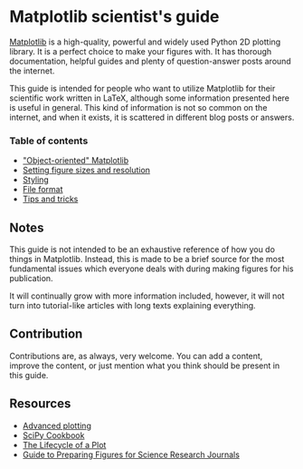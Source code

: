 # Matplotlib scientist's guide

[Matplotlib](https://matplotlib.org/) is a high-quality, powerful and widely used Python 2D plotting library. It is a
perfect choice to make your figures with. It has thorough documentation, helpful guides and plenty of question-answer
posts around the internet.

This guide is intended for people who want to utilize Matplotlib for their scientific work written in LaTeX, although
some information presented here is useful in general. This kind of information is not so common on the internet, and
when it exists, it is scattered in different blog posts or answers.

### Table of contents

* ["Object-oriented" Matplotlib](objects.md)
* [Setting figure sizes and resolution](sizes-and-resolution.md)
* [Styling](styling.md)
* [File format](format.md)
* [Tips and tricks](tips-and-tricks.md)

## Notes

This guide is not intended to be an exhaustive reference of how you do things in Matplotlib. Instead, this is made to be
a brief source for the most fundamental issues which everyone deals with during making figures for his publication.

It will continually grow with more information included, however, it will not turn into tutorial-like articles with long
texts explaining everything.

## Contribution

Contributions are, as always, very welcome. You can add a content, improve the content, or just mention what you think
should be present in this guide.

## Resources

* [Advanced plotting](https://python4astronomers.github.io/plotting/advanced.html)
* [SciPy Cookbook](http://scipy-cookbook.readthedocs.io/items/Matplotlib_LaTeX_Examples.html)
* [The Lifecycle of a Plot](https://matplotlib.org/tutorials/introductory/lifecycle.html)
* [Guide to Preparing Figures for Science Research Journals](http://www.sciencemag.org/sites/default/files/Figure_prep_guide.pdf)
